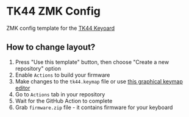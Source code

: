 # TK44 ZMK Config

ZMK config template for the [TK44 Keyoard](https://github.com/Ladniy/TK44)

## How to change layout?

1. Press "Use this template" button, then choose "Create a new repository" option
2. Enable `Actions` to build your firmware
3. Make changes to the `tk44.keymap` file or use [this graphical keymap editor](https://nickcoutsos.github.io/keymap-editor/)
4. Go to `Actions` tab in your repository
5. Wait for the GitHub Action to complete
6. Grab `firmware.zip` file - it contains firmware for your keyboard
